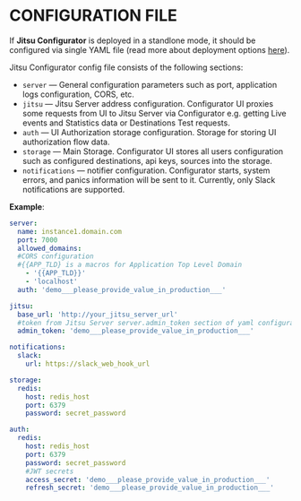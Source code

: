 # CONFIGURATION FILE

If **Jitsu Configurator** is deployed in a standlone mode, it should be configured via single YAML file (read more about deployment options [here](https://jitsu.com/docs/deployment/)).

Jitsu Configurator config file consists of the following sections:

- `server` — General configuration parameters such as port, application logs configuration, CORS, etc.
- `jitsu` — Jitsu Server address configuration. Configurator UI proxies some requests from UI to Jitsu Server via Configurator e.g. getting Live events and Statistics data or Destinations Test requests.
- `auth` — UI Authorization storage configuration. Storage for storing UI authorization flow data.
- `storage` — Main Storage. Configurator UI stores all users configuration such as configured destinations, api keys, sources into the storage.
- `notifications` — notifier configuration. Configurator starts, system errors, and panics information will be sent to it. Currently, only Slack notifications are supported.

**Example**:

```yaml
server:
  name: instance1.domain.com
  port: 7000
  allowed_domains:
  #CORS configuration
  #{{APP_TLD} is a macros for Application Top Level Domain
    - '{{APP_TLD}}'
    - 'localhost'
  auth: 'demo___please_provide_value_in_production___'

jitsu:
  base_url: 'http://your_jitsu_server_url'
  #token from Jitsu Server server.admin_token section of yaml configuration
  admin_token: 'demo___please_provide_value_in_production___'

notifications:
  slack:
    url: https://slack_web_hook_url

storage:
  redis:
    host: redis_host
    port: 6379
    password: secret_password

auth:
  redis:
    host: redis_host
    port: 6379
    password: secret_password
    #JWT secrets
    access_secret: 'demo___please_provide_value_in_production___'
    refresh_secret: 'demo___please_provide_value_in_production___'
```